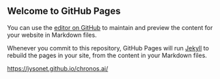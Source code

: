 ## Welcome to GitHub Pages

You can use the [editor on GitHub](https://github.com/jysonet/chronos.ai/edit/master/README.md) to maintain and preview the content for your website in Markdown files.

Whenever you commit to this repository, GitHub Pages will run [Jekyll](https://jekyllrb.com/) to rebuild the pages in your site, from the content in your Markdown files.

https://jysonet.github.io/chronos.ai/
